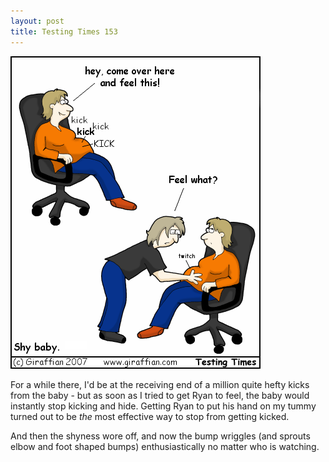 ```yaml
---
layout: post
title: Testing Times 153
---
```

<img src="/images/tt0153.png">

For a while there, I'd be at the receiving end of a million quite hefty kicks from the baby - but as soon as I tried to get Ryan to feel, the baby would instantly stop kicking and hide. Getting Ryan to put his hand on my tummy turned out to be <em>the</em> most effective way to stop from getting kicked.


And then the shyness wore off, and now the bump wriggles (and sprouts elbow and foot shaped bumps) enthusiastically no matter who is watching.